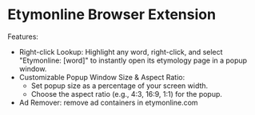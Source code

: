 # Etymonline Browser Extension

Features:
- Right-click Lookup: Highlight any word, right-click, and select "Etymonline: [word]" to instantly open its etymology page in a popup window.
- Customizable Popup Window  Size & Aspect Ratio:  
  - Set popup size as a percentage of your screen width.
  - Choose the aspect ratio (e.g., 4:3, 16:9, 1:1) for the popup.
- Ad Remover: remove ad containers in etymonline.com
